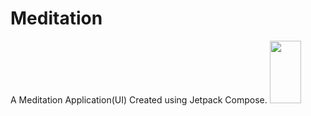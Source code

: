 # Meditation
A Meditation Application(UI) Created using Jetpack Compose.
<img src="https://user-images.githubusercontent.com/76480203/220471518-180ac754-304b-4c38-a549-0ae426e78126.jpg" height=100 width=50/>
